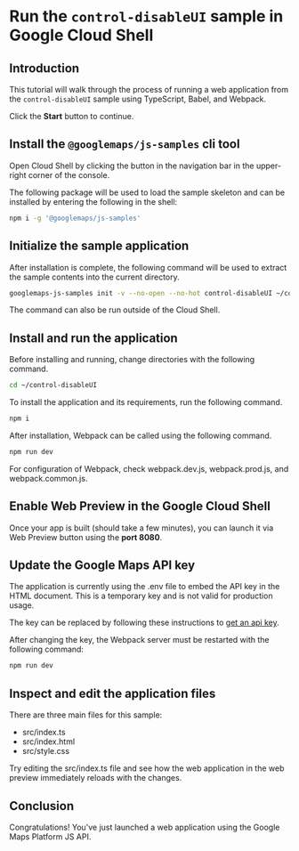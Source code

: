 # Run the `control-disableUI` sample in Google Cloud Shell

<walkthrough-tutorial-duration duration="10"/>

## Introduction

This tutorial will walk through the process of running a web application from
the `control-disableUI` sample using TypeScript, Babel, and Webpack.

Click the **Start** button to continue.

## Install the `@googlemaps/js-samples` cli tool

Open Cloud Shell by clicking the
<walkthrough-cloud-shell-icon></walkthrough-cloud-shell-icon> button in the
navigation bar in the upper-right corner of the console.

The following package will be used to load the sample skeleton and can be
installed by entering the following in the shell:

```bash
npm i -g '@googlemaps/js-samples'
```

## Initialize the sample application

After installation is complete, the following command will be used to extract
the sample contents into the current directory.

```bash
googlemaps-js-samples init -v --no-open --no-hot control-disableUI ~/control-disableUI
```

The command can also be run outside of the Cloud Shell.

## Install and run the application

Before installing and running, change directories with the following command.

```bash
cd ~/control-disableUI
```

To install the application and its requirements, run the following command.

```bash
npm i
```

After installation, Webpack can be called using the following command.

```bash
npm run dev
```

For configuration of Webpack, check
<walkthrough-editor-open-file filePath="control-disableUI/webpack.dev.js">webpack.dev.js</walkthrough-editor-open-file>,
<walkthrough-editor-open-file filePath="control-disableUI/webpack.prod.js">webpack.prod.js</walkthrough-editor-open-file>,
and
<walkthrough-editor-open-file filePath="control-disableUI/webpack.common.js">webpack.common.js</walkthrough-editor-open-file>.

## Enable Web Preview in the Google Cloud Shell

Once your app is built (should take a few minutes), you can launch it via
<walkthrough-spotlight-pointer target="cloudshell" spotlightId="devshell-web-preview-button">Web
Preview button</walkthrough-spotlight-pointer> using the **port 8080**.

## Update the Google Maps API key

The application is currently using the
<walkthrough-editor-open-file filePath="control-disableUI/.env">.env</walkthrough-editor-open-file>
file to embed the API key in the HTML document. This is a temporary key and is
not valid for production usage.

The key can be replaced by following these instructions to
[get an api key](https://developers.google.com/maps/documentation/javascript/get-api-key).

After changing the key, the Webpack server must be restarted with the following
command:

```bash
npm run dev
```

## Inspect and edit the application files

There are three main files for this sample:

*   <walkthrough-editor-open-file filePath="control-disableUI/src/index.ts">src/index.ts</walkthrough-editor-open-file>
*   <walkthrough-editor-open-file filePath="control-disableUI/src/index.html">src/index.html</walkthrough-editor-open-file>
*   <walkthrough-editor-open-file filePath="control-disableUI/src/style.css">src/style.css</walkthrough-editor-open-file>

Try editing the <walkthrough-editor-open-file filePath="control-disableUI/src/index.ts">src/index.ts</walkthrough-editor-open-file> file and see how the web application in the web preview immediately reloads with the changes.

## Conclusion

<walkthrough-conclusion-trophy></walkthrough-conclusion-trophy>

Congratulations! You've just launched a web application using the Google Maps
Platform JS API.

